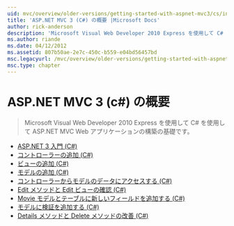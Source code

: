 ```yaml
---
uid: mvc/overview/older-versions/getting-started-with-aspnet-mvc3/cs/index
title: 'ASP.NET MVC 3 (C#) の概要 |Microsoft Docs'
author: rick-anderson
description: 'Microsoft Visual Web Developer 2010 Express を使用して C# を使用して ASP.NET MVC Web アプリケーションの構築の基礎です。'
ms.author: riande
ms.date: 04/12/2012
ms.assetid: 807b50ae-2e7c-450c-b559-e04bd56457bd
msc.legacyurl: /mvc/overview/older-versions/getting-started-with-aspnet-mvc3/cs
msc.type: chapter
---
```

<a name="getting-started-with-aspnet-mvc-3-c"></a>ASP.NET MVC 3 (c#) の概要
====================
> Microsoft Visual Web Developer 2010 Express を使用して C# を使用して ASP.NET MVC Web アプリケーションの構築の基礎です。


- [ASP.NET 3 入門 (C#)](intro-to-aspnet-mvc-3.md)
- [コントローラーの追加 (C#)](adding-a-controller.md)
- [ビューの追加 (C#)](adding-a-view.md)
- [モデルの追加 (C#)](adding-a-model.md)
- [コントローラーからモデルのデータにアクセスする (C#)](accessing-your-models-data-from-a-controller.md)
- [Edit メソッドと Edit ビューの確認 (C#)](examining-the-edit-methods-and-edit-view.md)
- [Movie モデルとテーブルに新しいフィールドを追加する (C#)](adding-a-new-field.md)
- [モデルに検証を追加する (C#)](adding-validation-to-the-model.md)
- [Details メソッドと Delete メソッドの改善 (C#)](improving-the-details-and-delete-methods.md)
